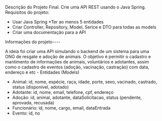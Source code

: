 Descrição do Projeto Final. 
Crie uma API REST usando o Java Spring.  
Requisitos do projeto: 
* Usar Java Spring
*Ter ao menos 5 entidades 
* Criar Controller, Repository, Model, Serice e DTO para todas as models  
* Criar uma documentação para a API
  
Informações do projeto----

A ideia foi criar uma API simulando o backend de um sistema para uma ONG de resgate e adoção de animais. O objetivo é permitir o cadastro e mantimento de informações de animais, voluntários e adotantes, assim como o cadastro de eventos 
(adoção, vacinação, castração) com data, endereço e etc - Entidades (Models) 
* Animal: id, nome, espécie, raça, idade, porte, sexo, vacinado, castrado, status 
(disponível, adotado) 
* Adotante: id, nome, email, telefone, cpf, endereço 
* Adoção: id, animal, adotante, dataSolicitacao, status (pendente, aprovada, recusada) 
* Funcionário: id, nome, cargo, email, dataEntrada 
* Evento: id, no

